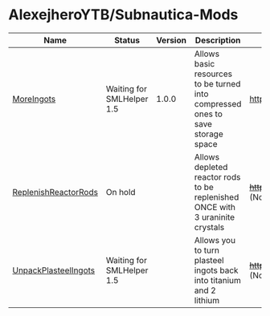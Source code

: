 # AlexejheroYTB/Subnautica-Mods 

| Name | Status | Version | Description | Download Link | 
|-|-|-|-|-|
| <a href=https://github.com/AlexejheroYTB/Subnautica-Mods/tree/master/MoreIngots> MoreIngots </a> | Waiting for SMLHelper 1.5 | 1.0.0 | Allows basic resources to be turned into compressed ones to save storage space | https://www.nexusmods.com/subnautica/mods/60 |
| <a href=https://github.com/AlexejheroYTB/Subnautica-Mods/tree/master/ReplenishReactorRods> ReplenishReactorRods </a> | On hold || Allows depleted reactor rods to be replenished ONCE with 3 uraninite crystals | <strike>https://www.nexusmods.com/subnautica/mods/62</strike> (Not released yet) |
| <a href=https://github.com/AlexejheroYTB/Subnautica-Mods/tree/master/UnpackPlasteelIngots> UnpackPlasteelIngots </a> | Waiting for SMLHelper 1.5 | | Allows you to turn plasteel ingots back into titanium and 2 lithium | <strike>https://www.nexusmods.com/subnautica/mods/69</strike> (Not released yet) |
